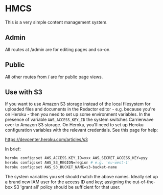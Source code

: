 # HMCS

This is a very simple content management system.


## Admin

All routes at /admin are for editing pages and so-on.


## Public

All other routes from / are for public page views.


## Use with S3

If you want to use Amazon S3 storage instead of the local filesystem for uploaded files and documents in the Redactor editor - e.g. because you're on Heroku - then you need to set up some environment variables. In the presence of variable `AWS_ACCESS_KEY_ID` the system switches Carrierwave over to Amazon S3 storage. On Heroku, you'll need to set up Heroku configuration variables with the relevant credentials. See this page for help:

  https://devcenter.heroku.com/articles/s3

In brief:

```bash
heroku config:set AWS_ACCESS_KEY_ID=xxx AWS_SECRET_ACCESS_KEY=yyy
heroku config:set AWS_S3_REGION=region # e.g. 'eu-west-1'
heroku config:set AWS_S3_BUCKET_NAME=s3-bucket-name
```

The system variables you set should match the above names. Ideally set up a brand new IAM user for the access ID and key; assigning the out-of-the-box S3 'grant all' policy should be sufficient for that user.
